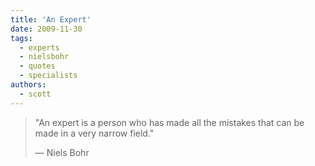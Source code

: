 ```yaml
---
title: 'An Expert'
date: 2009-11-30
tags:
  - experts
  - nielsbohr
  - quotes
  - specialists
authors:
  - scott
---
```


> "An expert is a person who has made all the mistakes that can be made in a very narrow field."
>
> — Niels Bohr

